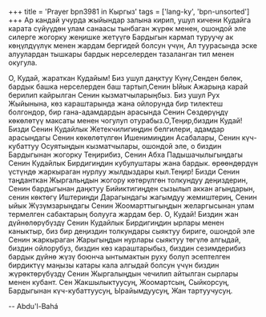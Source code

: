 +++
title = 'Prayer bpn3981 in Кыргыз'
tags = ['lang-ky', 'bpn-unsorted']
+++
Ар кандай учурда жыйындар залына кирип, ушул кичени Кудайга карата сүйүүдөн улам санаасы тынбаган жүрөк менен, ошондой эле силерге жогорку жеңишке жетүүгө Бардыгын кармап туруучу ак көңүлдүүлүк менен жардам бергидей болсун үчүн, Ал туурасында эске алуулардан тышкары бардык нерселерден тазаланган тил менен окугула.

О, Кудай, жараткан Кудайым! Биз ушул даңктуу Күнү,Сенден бөлөк, бардык башка нерселерден баш тартып,Сенин Ыйык Ажарыңа карай берилип кайрылган Сенин кызматчыларыңбыз. Биз ушул Рух Жыйынына, көз караштарында жана ойлорунда бир тилектеш болгондор, бир гана-адамдардын арасында Сенин Сөздөрүңдү көкөлөтүү максаты менен чогулуп отурабыз.О,Теңир,биздин Кудай! Бизди Сенин Кудайлык Жетекчилигиңдин белгилери, адамдар арасындагы Сенин көкөлөтүлгөн Ишенимиңдин Асабалары, Сенин күч-кубаттуу Осуятыңдын кызматчылары, ошондой эле, о биздин Бардыгынан жогорку Теңирибиз, Сенин Абха Падышачылыгыңдагы Сенин Кудайлык Бирдигиңдин кубулуштары жана бардык. өрөөндөрдүн үстүндө жаркыраган нурлуу жылдыздары кыл.Теңир! Бизди Сенин таңданткан Жыргальңдын жогору көтөрүлгөн толкундуу деңиздерин, Сенин бардыгынан даңктуу Бийиктигиңден сызылып аккан агындарын, сенин көктөгү Иштериңди Дарагындагы жагымдуу жемиштериң, Сенин ыйык Жүзүмзарыңдагы Сенин Жоомарттыгыңдын желаргысынан улам термелген сабактарың болууга жардам бер. О, Кудай! Биздин жан дүйнөлөрүбүздү Сенин Кудайлык Бирдигиңдин ырлары менен каныктыр, биз бир деңиздин толкундары сыяктуу бириге, ошондой эле Сенин жаркыраган Жарыгыңдын нурлары сыяктуу төгүлө алгыдай, биздин ойлорубуз, биздин көз караштарыбыз, биздин сезимдерибиз бардык дүйнө жүзү боюнча ынтымактын руху болуп эсептелген бирдиктүү маңызы катары кала алгыдай болсун үчүн биздин жүрөктөрүбүздү Сенин Жыргалыңдын чечилип айтылган сырлары менен кубант. Сен Жакшылыктуусуң, Жоомартсың, Сыйкорсуң, Бардыгынан күч-кубаттуусуң, Ырайымдуусуң, Жан тартуучусуң.

-- Abdu'l-Bahá
